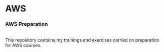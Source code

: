# AWS
<h3>AWS Preparation</h3> <br>
This repository contains my trainings and exercises carried on preparation for AWS courses.
